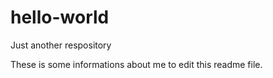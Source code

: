 # hello-world
Just another respository

These is some informations about me to edit this readme file. 
